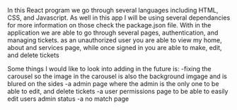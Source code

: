 In this React program we go through several languages including HTML, CSS, and Javascript. As well in this app I will be using several dependancies for more information on those check the package.json file. With in the application we are able to go through several pages, authentication, and managing tickets. as an unauthorized user you are able to view my home, about and services page, while once signed in you are able to make, edit, and delete tickets

Some things I would like to look into adding in the future is: 
    -fixing the carousel so the image in the carousel is also the background imgage and is blured on the sides
    -a admin page where the admin is the only one to be able to edit, and delete tickets
    -a user permissions page to be able to easily edit users admin status
    -a no match page